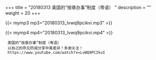 +++
title = "20180313  美国的“按章办事”制度（粤语） "
description = ""
weight = 20
+++

{{< mymp3 mp3="20180313_lvwq9pcikvi.mp3" >}}

{{< mymp4 mp4="20180313_lvwq9pcikvi.mp4" >}}

     美国的“按章办事”制度（粤语） 
     以自己的所见所闻分享中美差异！多谢关注！ 
     https://www.youtube.com/watch?v=LvWQ9PCIkvI 
